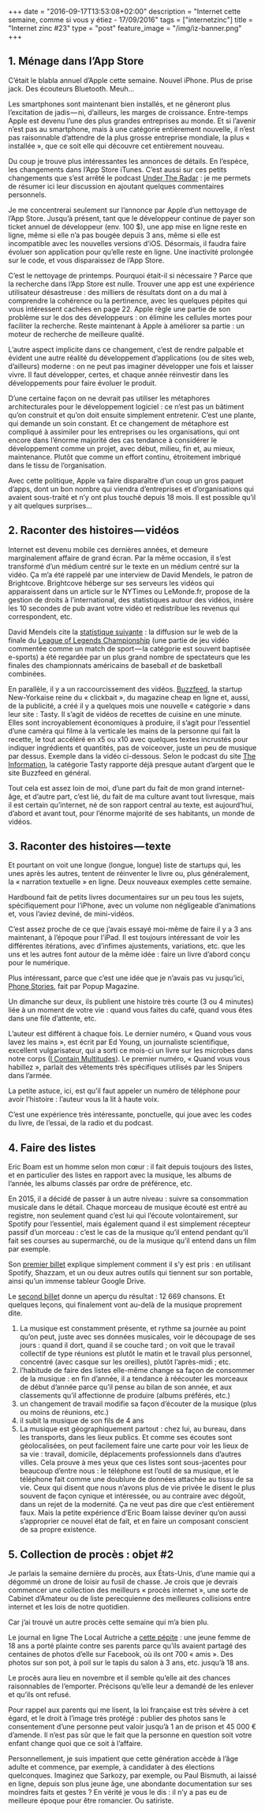 +++
date = "2016-09-17T13:53:08+02:00"
description = "Internet cette semaine, comme si vous y étiez - 17/09/2016"
tags = ["internetzinc"]
title = "Internet zinc #23"
type = "post"
feature_image = "/img/iz-banner.png"
+++

## 1. Ménage dans l’App Store

C’était le blabla annuel d’Apple cette semaine. Nouvel iPhone. Plus de prise jack. Des écouteurs Bluetooth. Meuh…

Les smartphones sont maintenant bien installés, et ne gêneront plus l’excitation de jadis — ni, d’ailleurs, les marges de croissance. Entre-temps Apple est devenu l’une des plus grandes entreprises au monde. Et si l’avenir n’est pas au smartphone, mais à une catégorie entièrement nouvelle, il n’est pas raisonnable d’attendre de la plus grosse entreprise mondiale, la plus « installée », que ce soit elle qui découvre cet entièrement nouveau.

Du coup je trouve plus intéressantes les annonces de détails. En l’espèce, les changements dans l’App Store iTunes. C’est aussi sur ces petits changements que s’est arrêté le podcast [Under The Radar](https://www.relay.fm/radar/44) : je me permets de résumer ici leur discussion en ajoutant quelques commentaires personnels.

Je me concentrerai seulement sur l’annonce par Apple d’un nettoyage de l’App Store. Jusqu’à présent, tant que le développeur continue de payer son ticket annuel de développeur (env. 100 $), une app mise en ligne reste en ligne, même si elle n’a pas bougée depuis 3 ans, même si elle est incompatible avec les nouvelles versions d’iOS. Désormais, il faudra faire évoluer son application pour qu’elle reste en ligne. Une inactivité prolongée sur le code, et vous disparaissez de l’App Store.

C’est le nettoyage de printemps. Pourquoi était-il si nécessaire ? Parce que la recherche dans l’App Store est nulle. Trouver une app est une expérience utilisateur désastreuse : des milliers de résultats dont on a du mal à comprendre la cohérence ou la pertinence, avec les quelques pépites qui vous intéressent cachées en page 22. Apple règle une partie de son problème sur le dos des développeurs : on élimine les cellules mortes pour faciliter la recherche. Reste maintenant à Apple à améliorer sa partie : un moteur de recherche de meilleure qualité.

L’autre aspect implicite dans ce changement, c’est de rendre palpable et évident une autre réalité du développement d’applications (ou de sites web, d’ailleurs) moderne : on ne peut pas imaginer développer une fois et laisser vivre. Il faut développer, certes, et chaque année réinvestir dans les développements pour faire évoluer le produit.

D’une certaine façon on ne devrait pas utiliser les métaphores architecturales pour le développement logiciel : ce n’est pas un bâtiment qu’on construit et qu’on doit ensuite simplement entretenir. C’est une plante, qui demande un soin constant. Et ce changement de métaphore est compliqué à assimiler pour les entreprises ou les organisations, qui ont encore dans l’énorme majorité des cas tendance à considérer le développement comme un projet, avec début, milieu, fin et, au mieux, maintenance. Plutôt que comme un effort continu, étroitement imbriqué dans le tissu de l’organisation.

Avec cette politique, Apple va faire disparaître d’un coup un gros paquet d’apps, dont un bon nombre qui viendra d’entreprises et d’organisations qui avaient sous-traité et n’y ont plus touché depuis 18 mois. Il est possible qu’il y ait quelques surprises…

## 2. Raconter des histoires — vidéos

Internet est devenu mobile ces dernières années, et demeure marginalement affaire de grand écran. Par la même occasion, il s’est transformé d’un médium centré sur le texte en un médium centré sur la vidéo. Ça m’a été rappelé par une interview de David Mendels, le patron de Brightcove. Brightcove héberge sur ses serveurs les vidéos qui apparaissent dans un article sur le NYTimes ou LeMonde.fr, propose de la gestion de droits à l’international, des statistiques autour des vidéos, insère les 10 secondes de pub avant votre vidéo et redistribue les revenus qui correspondent, etc.

David Mendels cite la [statistique suivante](https://soundcloud.com/postlighttrackchanges/brightcove-big-city-talking#t=24:00) : la diffusion sur le web de la finale du [League of Legends Championship](http://eu.lolesports.com/fr) (une partie de jeu vidéo commentée comme un match de sport — la catégorie est souvent baptisée e-sports) a été regardée par un plus grand nombre de spectateurs que les finales des championnats américains de baseball *et* de basketball combinées.

En parallèle, il y a un raccourcissement des vidéos. [Buzzfeed](https://www.buzzfeed.com/), la startup New-Yorkaise reine du « clickbait », du magazine cheap en ligne et, aussi, de la publicité, a créé il y a quelques mois une nouvelle « catégorie » dans leur site : Tasty. Il s’agit de vidéos de recettes de cuisine en une minute. Elles sont incroyablement économiques à produire, il s’agit pour l’essentiel d’une caméra qui filme à la verticale les mains de la personne qui fait la recette, le tout accéléré en x5 ou x10 avec quelques textes incrustés pour indiquer ingrédients et quantités, pas de voiceover, juste un peu de musique par dessus. Exemple dans la vidéo ci-dessous. Selon le podcast du site [The Information](https://soundcloud.com/user-875591423), la catégorie Tasty rapporte déjà presque autant d’argent que le site Buzzfeed en général.

Tout cela est assez loin de moi, d’une part du fait de mon grand internet-âge, et d’autre part, c’est lié, du fait de ma culture avant tout livresque, mais il est certain qu’internet, né de son rapport central au texte, est aujourd’hui, d’abord et avant tout, pour l’énorme majorité de ses habitants, un monde de vidéos.

## 3. Raconter des histoires — texte

Et pourtant on voit une longue (longue, longue) liste de startups qui, les unes après les autres, tentent de réinventer le livre ou, plus généralement, la « narration textuelle » en ligne. Deux nouveaux exemples cette semaine.

Hardbound fait de petits livres documentaires sur un peu tous les sujets, spécifiquement pour l’iPhone, avec un volume non négligeable d’animations et, vous l’aviez deviné, de mini-vidéos.

C’est assez proche de ce que j’avais essayé moi-même de faire il y a 3 ans maintenant, à l’époque pour l’iPad. Il est toujours intéressant de voir les différentes itérations, avec d’infimes ajustements, variations, etc. que les uns et les autres font autour de la même idée : faire un livre d’abord conçu pour le numérique.

Plus intéressant, parce que c’est une idée que je n’avais pas vu jusqu’ici, [Phone Stories](https://www.popupmagazine.com/phonestories/), fait par Popup Magazine.

Un dimanche sur deux, ils publient une histoire très courte (3 ou 4 minutes) liée à un moment de votre vie : quand vous faites du café, quand vous êtes dans une file d’attente, etc.

L’auteur est différent à chaque fois. Le dernier numéro, « Quand vous vous lavez les mains », est écrit par Ed Young, un journaliste scientifique, excellent vulgarisateur, qui a sorti ce mois-ci un livre sur les microbes dans notre corps ([I Contain Multitudes](https://www.amazon.fr/gp/product/1847923283/ref=as_li_tl?ie=UTF8&camp=1634&creative=6738&creativeASIN=1847923283&linkCode=as2&tag=bodleyhead-21)). Le premier numéro, « Quand vous vous habillez », parlait des vêtements très spécifiques utilisés par les Snipers dans l’armée.

La petite astuce, ici, est qu’il faut appeler un numéro de téléphone pour avoir l’histoire : l’auteur vous la lit à haute voix.

C’est une expérience très intéressante, ponctuelle, qui joue avec les codes du livre, de l’essai, de la radio et du podcast.

## 4. Faire des listes

Eric Boam est un homme selon mon cœur : il fait depuis toujours des listes, et en particulier des listes en rapport avec la musique, les albums de l’année, les albums classés par ordre de préférence, etc.

En 2015, il a décidé de passer à un autre niveau : suivre sa consommation musicale dans le détail. Chaque morceau de musique écouté est entré au registre, non seulement quand c’est lui qui l’écoute volontairement, sur Spotify pour l’essentiel, mais également quand il est simplement récepteur passif d’un morceau : c’est le cas de la musique qu’il entend pendant qu’il fait ses courses au supermarché, ou de la musique qu’il entend dans un film par exemple.

Son [premier billet](https://medium.freecodecamp.com/how-i-logged-every-song-for-a-year-8e965d3de5d1#.8f78s6bzk) explique simplement comment il s’y est pris : en utilisant Spotify, Shazzam, et un ou deux autres outils qui tiennent sur son portable, ainsi qu’un immense tableur Google Drive.

Le [second billet](https://medium.com/@ericboam/what-i-learned-from-tracking-every-song-for-a-year-18be44f171e3#.9n7lm3f7b) donne un aperçu du résultat : 12 669 chansons. Et quelques leçons, qui finalement vont au-delà de la musique proprement dite.

1. La musique est constamment présente, et rythme sa journée au point qu’on peut, juste avec ses données musicales, voir le découpage de ses jours : quand il dort, quand il se couche tard ; on voit que le travail collectif de type réunions est plutôt le matin et le travail plus personnel, concentré (avec casque sur les oreilles), plutôt l’après-midi ; etc.
1. l’habitude de faire des listes elle-même change sa façon de consommer de la musique : en fin d’année, il a tendance à réécouter les morceaux de début d’année parce qu’il pense au bilan de son année, et aux classements qu’il affectionne de produire (albums préférés, etc.)
1. un changement de travail modifie sa façon d’écouter de la musique (plus ou moins de réunions, etc.)
1. il subit la musique de son fils de 4 ans
1. La musique est géographiquement partout : chez lui, au bureau, dans les transports, dans les lieux publics. Et comme ses écoutes sont géolocalisées, on peut facilement faire une carte pour voir les lieux de sa vie : travail, domicile, déplacements professionnels dans d’autres villes.
Cela prouve à mes yeux que ces listes sont sous-jacentes pour beaucoup d’entre nous : le téléphone est l’outil de sa musique, et le téléphone fait comme une doublure de données attachée au tissu de sa vie. Ceux qui disent que nous n’avons plus de vie privée le disent le plus souvent de façon cynique et intéressée, ou au contraire avec dégoût, dans un rejet de la modernité. Ça ne veut pas dire que c’est entièrement faux. Mais la petite expérience d’Eric Boam laisse deviner qu’on aussi s’approprier ce nouvel état de fait, et en faire un composant conscient de sa propre existence.

## 5. Collection de procès : objet #2

Je parlais la semaine dernière du procès, aux États-Unis, d’une mamie qui a dégommé un drone de loisir au fusil de chasse. Je crois que je devrais commencer une collection des meilleurs « procès internet », une sorte de Cabinet d’Amateur ou de liste perecquienne des meilleures collisions entre internet et les lois de notre quotidien.

Car j’ai trouvé un autre procès cette semaine qui m’a bien plu.

Le journal en ligne The Local Autriche a [cette pépite](http://www.thelocal.at/20160914/woman-sues-parents-for-sharing-embarrassing-childhood-photos-on-facebook) : une jeune femme de 18 ans a porté plainte contre ses parents parce qu’ils avaient partagé des centaines de photos d’elle sur Facebook, où ils ont 700 « amis ». Des photos sur son pot, à poil sur le tapis du salon à 3 ans, etc. jusqu’à 18 ans.

Le procès aura lieu en novembre et il semble qu’elle ait des chances raisonnables de l’emporter. Précisons qu’elle leur a demandé de les enlever et qu’ils ont refusé.

Pour rappel aux parents qui me lisent, la loi française est très sévère à cet égard, et le droit à l’image très protégé : publier des photos sans le consentement d’une personne peut valoir jusqu’à 1 an de prison et 45 000 € d’amende. Il n’est pas sûr que le fait que la personne en question soit votre enfant change quoi que ce soit à l’affaire.

Personnellement, je suis impatient que cette génération accède à l’âge adulte et commence, par exemple, à candidater à des élections quelconques. Imaginez que Sarkozy, par exemple, ou Paul Bismuth, ai laissé en ligne, depuis son plus jeune âge, une abondante documentation sur ses moindres faits et gestes ? En vérité je vous le dis : il n’y a pas eu de meilleure époque pour être romancier. Ou satiriste.